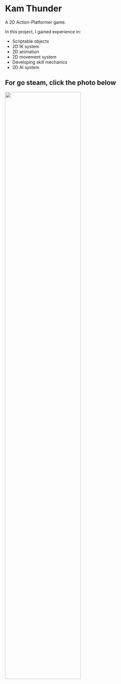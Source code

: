 # Kam Thunder
A 2D Action-Platformer game.

In this project, I gained experience in:

- Scriptable objects
- 2D IK system
- 2D animation
- 2D movement system
- Developing skill mechanics
- 2D AI system

## For go steam, click the photo below

[<img src="https://cdn.cloudflare.steamstatic.com/steam/apps/2413410/ss_e94f9a65451822e739bee4ce01942389b57dbcd0.1920x1080.jpg?t=1686114924" width="70%">](https://store.steampowered.com/app/2413410/Kam_Thunder/")
